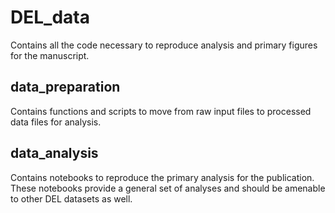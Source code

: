 # DEL_data

Contains all the code necessary to reproduce analysis and primary figures for the manuscript.

## data_preparation

Contains functions and scripts to move from raw input files to processed data files for analysis.

## data_analysis

Contains notebooks to reproduce the primary analysis for the publication. These notebooks provide a general set of analyses and should be amenable to other DEL datasets as well. 
